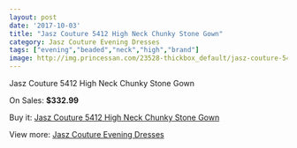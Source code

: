 ```yaml
---
layout: post
date: '2017-10-03'
title: "Jasz Couture 5412 High Neck Chunky Stone Gown"
category: Jasz Couture Evening Dresses
tags: ["evening","beaded","neck","high","brand"]
image: http://img.princessan.com/23528-thickbox_default/jasz-couture-5412-high-neck-chunky-stone-gown.jpg
---
```

Jasz Couture 5412 High Neck Chunky Stone Gown

On Sales: **$332.99**
<a href="https://www.princessan.com/en/10670-jasz-couture-5412-high-neck-chunky-stone-gown.html"><amp-img layout="responsive" width="600" height="600" src="//img.princessan.com/23528-thickbox_default/jasz-couture-5412-high-neck-chunky-stone-gown.jpg" alt="Jasz Couture 5412 High Neck Chunky Stone Gown 0" /></a>
<a href="https://www.princessan.com/en/10670-jasz-couture-5412-high-neck-chunky-stone-gown.html"><amp-img layout="responsive" width="600" height="600" src="//img.princessan.com/23529-thickbox_default/jasz-couture-5412-high-neck-chunky-stone-gown.jpg" alt="Jasz Couture 5412 High Neck Chunky Stone Gown 1" /></a>

Buy it: [Jasz Couture 5412 High Neck Chunky Stone Gown](https://www.princessan.com/en/10670-jasz-couture-5412-high-neck-chunky-stone-gown.html "Jasz Couture 5412 High Neck Chunky Stone Gown")

View more: [Jasz Couture Evening Dresses](https://www.princessan.com/en/82- "Jasz Couture Evening Dresses")